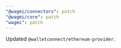 ```yaml
---
"@wagmi/connectors": patch
"@wagmi/core": patch
"wagmi": patch
---
```


Updated `@walletconnect/ethereum-provider`.
